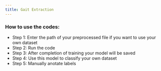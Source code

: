 ```yaml
---
title: Gait Extraction
---
```


### How to use the codes:
* Step 1: Enter the path of your preprocessed file if you want to use your own dataset
* Step 2: Run the code
* Step 3: After completion of training your model will be saved
* Step 4: Use this model to classify your own dataset
* Step 5: Manually anotate labels
